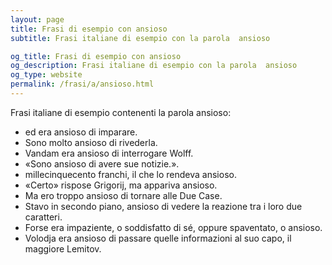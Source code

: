 ```yaml
---
layout: page
title: Frasi di esempio con ansioso 
subtitle: Frasi italiane di esempio con la parola  ansioso

og_title: Frasi di esempio con ansioso 
og_description: Frasi italiane di esempio con la parola  ansioso
og_type: website
permalink: /frasi/a/ansioso.html
---
```


Frasi italiane di esempio contenenti la parola ansioso:


- ed era ansioso di imparare.
- Sono molto ansioso di rivederla.
- Vandam era ansioso di interrogare Wolff.
- «Sono ansioso di avere sue notizie.».
- millecinquecento franchi, il che lo rendeva ansioso.
- «Certo» rispose Grigorij, ma appariva ansioso.
- Ma ero troppo ansioso di tornare alle Due Case.
- Stavo in secondo piano, ansioso di vedere la reazione tra i loro due caratteri.
- Forse era impaziente, o soddisfatto di sé, oppure spaventato, o ansioso.
- Volodja era ansioso di passare quelle informazioni al suo capo, il maggiore Lemitov.
